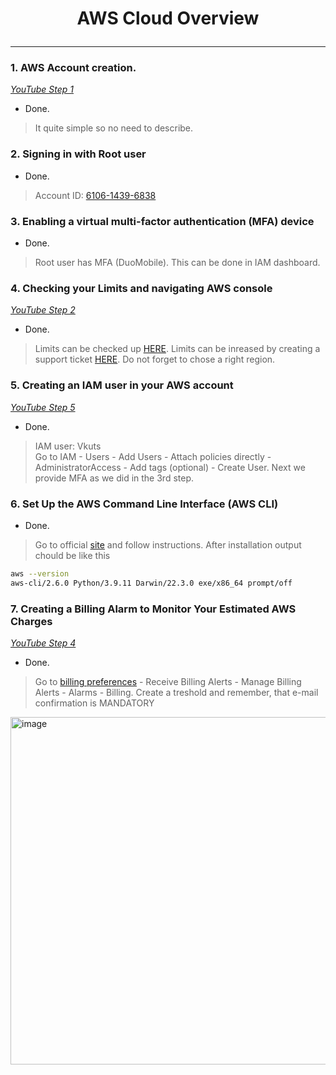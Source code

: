 # <p align=center>AWS Cloud Overview</p>   
***  
### 1. AWS Account creation.
*[YouTube Step 1](https://t.ly/7d9Wp)*
 - Done.
 > It quite simple so no need to describe.

### 2. Signing in with Root user
 - Done. 
 > Account ID: [6106-1439-6838](https://610614396838.signin.aws.amazon.com/console)

### 3. Enabling a virtual multi-factor authentication (MFA) device
 - Done. 
 > Root user has MFA (DuoMobile). This can be done in IAM dashboard.

### 4. Checking your Limits and navigating AWS console
*[YouTube Step 2](https://t.ly/13vow)*  
 - Done. 
 > Limits can be checked up [HERE](https://us-east-1.console.aws.amazon.com/ec2/home?region=us-east-1#Limits:sort=limitType). Limits can be inreased by creating a support ticket [HERE](https://support.console.aws.amazon.com/support/home?region=us-east-1#/case/create?issueType=service-limit-increase). Do not forget to chose a right region. 

### 5. Creating an IAM user in your AWS account
*[YouTube Step 5](https://t.ly/5jug)*
 - Done. 
 > IAM user: Vkuts   
Go to IAM - Users - Add Users - Attach policies directly - AdministratorAccess - Add tags (optional) - Create User.
Next we provide MFA as we did in the 3rd step.

### 6. Set Up the AWS Command Line Interface (AWS CLI)
 - Done. 
> Go to official [site](https://docs.aws.amazon.com/cli/latest/userguide/getting-started-install.html) and follow instructions.
After installation output chould be like this
```bash
aws --version
aws-cli/2.6.0 Python/3.9.11 Darwin/22.3.0 exe/x86_64 prompt/off
```

### 7. Creating a Billing Alarm to Monitor Your Estimated AWS Charges
*[YouTube Step 4](https://t.ly/GUZL)*
 - Done. 
> Go to [billing preferences](https://us-east-1.console.aws.amazon.com/billing/home?region=us-east-1#/preferences) - Receive Billing Alerts - Manage Billing Alerts - Alarms - Billing. Create a treshold and remember, that e-mail confirmation is MANDATORY
 <img width="556" alt="image" src="https://user-images.githubusercontent.com/61629889/229310263-b2c7834a-9088-46e6-9fa4-4b4fe89b68ae.png">

